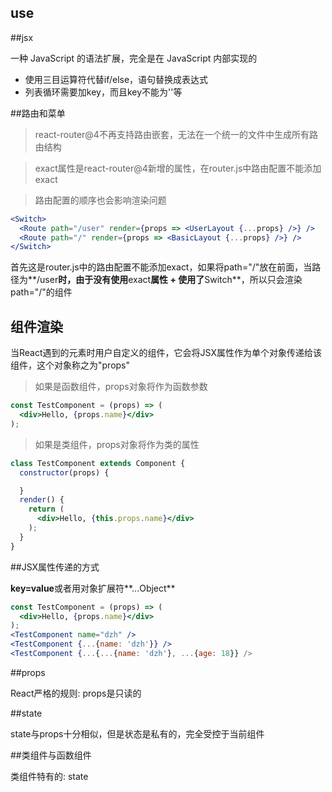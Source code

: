 ## use

##jsx

一种 JavaScript 的语法扩展，完全是在 JavaScript 内部实现的

- 使用三目运算符代替if/else，语句替换成表达式
- 列表循环需要加key，而且key不能为''等

##路由和菜单

> react-router@4不再支持路由嵌套，无法在一个统一的文件中生成所有路由结构

> exact属性是react-router@4新增的属性，在router.js中路由配置不能添加exact

> 路由配置的顺序也会影响渲染问题

```jsx
<Switch>
  <Route path="/user" render={props => <UserLayout {...props} />} />
  <Route path="/" render={props => <BasicLayout {...props} />} />
</Switch>
```

首先这是router.js中的路由配置不能添加exact，如果将path="/"放在前面，当路径为**/user**时，由于没有使用**exact**属性 + 使用了**Switch**，所以只会渲染path="/"的组件

## 组件渲染

当React遇到的元素时用户自定义的组件，它会将JSX属性作为单个对象传递给该组件，这个对象称之为"props"

> 如果是函数组件，props对象将作为函数参数
```jsx
const TestComponent = (props) => (
  <div>Hello, {props.name}</div>
);
```

> 如果是类组件，props对象将作为类的属性
```jsx
class TestComponent extends Component {
  constructor(props) {

  }
  render() {
    return (
      <div>Hello, {this.props.name}</div>
    );
  }
}
```

##JSX属性传递的方式

**key=value**或者用对象扩展符**...Object**
```jsx
const TestComponent = (props) => (
  <div>Hello, {props.name}</div>
);
<TestComponent name="dzh" />
<TestComponent {...{name: 'dzh'}} />
<TestComponent {...{...{name: 'dzh'}, ...{age: 18}} />
```

##props

React严格的规则: props是只读的

##state

state与props十分相似，但是状态是私有的，完全受控于当前组件

##类组件与函数组件

类组件特有的: state 





